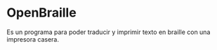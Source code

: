 # OpenBraille
Es un programa para poder traducir y imprimir texto en braille con una impresora casera.
